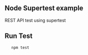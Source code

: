 ## Node Supertest example

<p> REST API test using supertest </p>

## Run Test
 
 ```
    npm test
                
